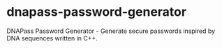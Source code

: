# dnapass-password-generator
DNAPass Password Generator - Generate secure passwords inspired by DNA sequences written in C++.
